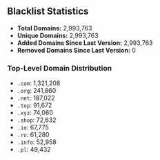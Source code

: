 ## Blacklist Statistics

- **Total Domains:** 2,993,763
- **Unique Domains:** 2,993,763
- **Added Domains Since Last Version:** 2,993,763
- **Removed Domains Since Last Version:** 0

### Top-Level Domain Distribution

-  `.com`: 1,321,208
-  `.org`: 241,860
-  `.net`: 187,022
-  `.top`: 91,672
-  `.xyz`: 74,060
-  `.shop`: 72,632
-  `.io`: 67,775
-  `.ru`: 61,280
-  `.info`: 52,958
-  `.pl`: 49,432
